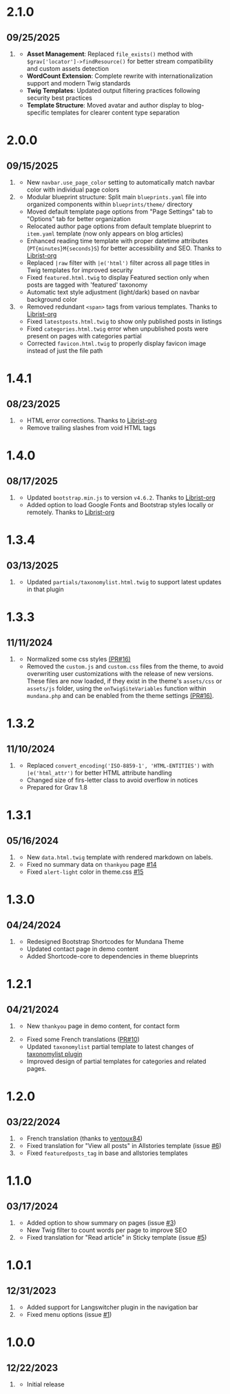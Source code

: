 # 2.1.0
## 09/25/2025

1.  [](#improved)
    * **Asset Management**: Replaced `file_exists()` method with `$grav['locator']->findResource()` for better stream compatibility and custom assets detection
    * **WordCount Extension**: Complete rewrite with internationalization support and modern Twig standards
    * **Twig Templates**: Updated output filtering practices following security best practices
    * **Template Structure**: Moved avatar and author display to blog-specific templates for clearer content type separation

# 2.0.0
## 09/15/2025

1.  [](#new)
    * New `navbar.use_page_color` setting to automatically match navbar color with individual page colors
2.  [](#improved)
    * Modular blueprint structure: Split main `blueprints.yaml` file into organized components within `blueprints/theme/` directory
    * Moved default template page options from "Page Settings" tab to "Options" tab for better organization
    * Relocated author page options from default template blueprint to `item.yaml` template (now only appears on blog articles)
    * Enhanced reading time template with proper datetime attributes (`PT{minutes}M{seconds}S`) for better accessibility and SEO. Thanks to [Librist-org](https://github.com/Librist-org)
    * Replaced `|raw` filter with `|e('html')` filter across all page titles in Twig templates for improved security
    * Fixed `featured.html.twig` to display Featured section only when posts are tagged with 'featured' taxonomy
    * Automatic text style adjustment (light/dark) based on navbar background color
3.  [](#bugfix)
    * Removed redundant `<span>` tags from various templates. Thanks to [Librist-org](https://github.com/Librist-org)
    * Fixed `latestposts.html.twig` to show only published posts in listings
    * Fixed `categories.html.twig` error when unpublished posts were present on pages with categories partial
    * Corrected `favicon.html.twig` to properly display favicon image instead of just the file path

# 1.4.1
## 08/23/2025

1.  [](#improved)  
    * HTML error corrections. Thanks to [Librist-org](https://github.com/Librist-org)
    * Remove trailing slashes from void HTML tags

# 1.4.0
## 08/17/2025

1.  [](#improved)  
    * Updated `bootstrap.min.js` to version `v4.6.2`. Thanks to [Librist-org](https://github.com/Librist-org)
    * Added option to load Google Fonts and Bootstrap styles locally or remotely. Thanks to [Librist-org](https://github.com/Librist-org)

# 1.3.4
## 03/13/2025

1.  [](#improved)
    * Updated `partials/taxonomylist.html.twig` to support latest updates in that plugin

# 1.3.3
## 11/11/2024

1.  [](#improved)
    * Normalized some css styles [(PR#16)](https://github.com/pmoreno-rodriguez/grav-theme-mundana/issues/16)
    * Removed the `custom.js` and `custom.css` files from the theme, to avoid overwriting user customizations with the release of new versions. These files are now loaded, if they exist in the theme's `assets/css` or `assets/js` folder, using the `onTwigSiteVariables` function within `mundana.php` and can be enabled from the theme settings [(PR#16)](https://github.com/pmoreno-rodriguez/grav-theme-mundana/issues/16).

# 1.3.2
## 11/10/2024

1.  [](#improved)
    * Replaced `convert_encoding('ISO-8859-1', 'HTML-ENTITIES')` with `|e('html_attr')` for better HTML attribute handling
    * Changed size of firs-letter class to avoid overflow in notices
    * Prepared for Grav 1.8

# 1.3.1
## 05/16/2024

1.  [](#new)
    * New `data.html.twig` template with rendered markdown on labels.
2.  [](#improved)
    * Fixed no summary data on `thankyou` page [#14](https://github.com/pmoreno-rodriguez/grav-theme-mundana/issues/14)
    * Fixed `alert-light` color in theme.css [#15](https://github.com/pmoreno-rodriguez/grav-theme-mundana/issues/15)
  
# 1.3.0
## 04/24/2024

1.  [](#improved)
    * Redesigned Bootstrap Shortcodes for Mundana Theme
    * Updated contact page in demo content
    * Added Shortcode-core to dependencies in theme blueprints
  
# 1.2.1
## 04/21/2024

1.  [](#new)
    * New `thankyou` page in demo content, for contact form

2.  [](#improved)
    * Fixed some French translations ([PR#10](https://github.com/pmoreno-rodriguez/grav-theme-mundana/pull/10))
    * Updated `taxonomylist` partial template to latest changes of [taxonomylist plugin](https://github.com/getgrav/grav-plugin-taxonomylist/releases/tag/1.3.6)
    * Improved design of partial templates for categories and related pages.
  
# 1.2.0
## 03/22/2024

1.  [](#new)
    * French translation (thanks to [ventoux84](https://github.com/ventoux84))
2.  [](#improved)
    * Fixed translation for "View all posts" in Allstories template (issue [#6](https://github.com/pmoreno-rodriguez/grav-theme-mundana/issues/6))
3.  [](#bugfix)
    * Fixed `featuredposts_tag` in base and allstories templates

# 1.1.0
## 03/17/2024

1.  [](#new)
    * Added option to show summary on pages (issue [#3](https://github.com/pmoreno-rodriguez/grav-theme-mundana/issues/3))
    * New Twig filter to count words per page to improve SEO
2.  [](#improved)
    * Fixed translation for "Read article" in Sticky template (issue [#5](https://github.com/pmoreno-rodriguez/grav-theme-mundana/issues/5))
  
# 1.0.1
## 12/31/2023

1.  [](#new)
    * Added support for Langswitcher plugin in the navigation bar
2.  [](#bugfix)
    * Fixed menu options (issue [#1](https://github.com/pmoreno-rodriguez/grav-theme-mundana/issues/1))
  
# 1.0.0
## 12/22/2023

1.  [](#new)
    * Initial release
